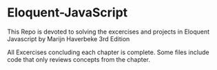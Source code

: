 # Eloquent-JavaScript

This Repo is devoted to solving the excercises and projects in Eloquent Javascript by Marijn Haverbeke 3rd Edition

All Excercises concluding each chapter is complete. Some files include code that only reviews concepts from the chapter.